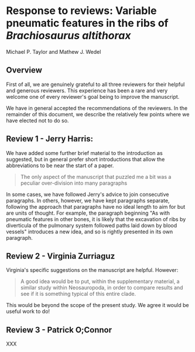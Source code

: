 # Response to reviews: Variable pneumatic features in the ribs of _Brachiosaurus altithorax_

Michael P. Taylor and Mathew J. Wedel


## Overview

First of all, we are genuinely grateful to all three reviewers for their helpful and generous reviewers. This experience has been a rare and very welcome one of every reviewer's goal being to improve the manuscript.

We have in general accepted the recommendations of the reviewers. In the remainder of this document, we describe the relatively few points where we have elected not to do so.


## Review 1 - Jerry Harris:

We have added some further brief material to the introduction as suggested, but in general prefer short introductions that allow the abbreviations to be near the start of a paper.

> The only aspect of the manuscript that puzzled me a bit was a peculiar over-division into many paragraphs

In some cases, we have followed Jerry's advice to join consecutive paragraphs. In others, however, we have kept paragraphs separate, following the approach that paragraphs have no ideal length to aim for but are units of thought. For example, the paragraph beginning "As with pneumatic features in other bones, it is likely that the excavation of ribs by diverticula of the pulmonary system followed paths laid down by blood vessels" introduces a new idea, and so is rightly presented in its own paragraph.


## Review 2 - Virginia Zurriaguz

Virginia's specific suggestions on the manuscript are helpful. However:

> A good idea would be to put, within the supplementary material, a similar study within Neosauropoda, in order to compare results and see if it is something typical of this entire clade.

This would be beyond the scope of the present study. We agree it would be useful work to do!


## Review 3 - Patrick O;Connor

XXX


